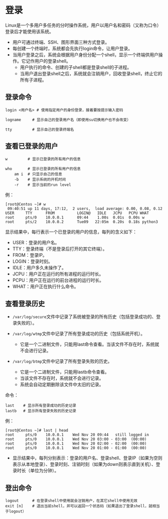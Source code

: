 # 登录

Linux是一个多用户多任务的分时操作系统，用户以用户名和密码（又称为口令）登录后才能使用该系统。
- 用户可通过终端、SSH、图形界面三种方式登录。
- 每创建一个终端时，系统都会先执行login命令，让用户登录。
- 当用户登录之后，系统会根据用户身份分配一个shell，显示一个终端供用户操作。它记作用户的登录shell。
  - 用户执行的命令、创建的子shell都是登录shell的子进程。
  - 当用户退出登录shell之后，系统就会注销用户，回收登录shell，终止它的所有子进程。

## 登录命令

```shell
login <用户名> # 使用指定用户的身份登录，接着要按提示输入密码

logname     # 显示自己的登录用户名（即使用su切换用户也不会改变）

tty         # 显示自己的登录终端名
```

## 查看已登录的用户

```shell
w         # 显示已登录的所有用户的信息

who       # 显示已登录的所有用户的信息
    am i  # 只显示自己的信息
    -b    # 显示系统的开机时间
    -r    # 显示当前的run level
```

例：

```
[root@Centos ~]# w
 09:40:51 up 11 days, 17:12,  2 users,  load average: 0.00, 0.08, 0.12
USER     TTY      FROM          LOGIN@   IDLE   JCPU   PCPU WHAT
root     pts/0    10.0.0.1      09:44    1.00s  0.01s  0.00s w
root     pts/2    10.0.0.2      Tue09   22:05m  0.20s  0.18s python3
```

显示结果中，每行表示一个已登录的用户的信息，每列的含义如下：
- USER：登录的用户名。
- TTY：登录终端（不是登录后打开的其它终端）。
- FROM：登录IP。
- LOGIN：登录时刻。
- IDLE：用户多久未操作了。
- JCPU：用户正在运行的所有进程的运行时长。
- PCPU：用户正在运行的前台进程的运行时长。
- WHAT：用户正在执行什么命令。

## 查看登录历史

- `/var/log/secure`文件中记录了系统被登录的所有历史（包括登录成功的、登录失败的）。

- `/var/log/wtmp`文件中记录了所有登录成功的历史（包括系统开机）。
  - 它是一个二进制文件，只能用last命令查看。当该文件不存在时，系统就不会进行记录。

- `/var/log/btmp`文件中记录了所有登录失败的历史。
  - 它是一个二进制文件，只能用lastb命令查看。
  - 当该文件不存在时，系统就不会进行记录。
  - 系统会自动定期删除该文件中太旧的记录。

命令：

```shell
last    # 显示所有登录成功的历史记录
lastb   # 显示所有登录失败的历史记录
```

例：

```
[root@Centos ~]# last | head
root     pts/0    10.0.0.1    Wed Nov 20 09:44   still logged in
root     pts/0    10.0.0.1    Wed Nov 20 03:00 - 03:00  (00:00)
root     pts/0    10.0.0.1    Wed Nov 20 02:00 - 02:00  (00:00)
root     pts/0    10.0.0.1    Wed Nov 20 01:00 - 01:00  (00:00)
```

- 显示结果中，每列分别表示：登录的用户名、登录shell、登录IP（如果为空则表示从本地登录）、登录时刻、注销时刻（如果为down则表示直到关机）、登录时长（单位为分钟）。

## 登出命令

```shell
logout      # 在登录shell中使用就会注销用户，在其它shell中使用无效
exit [n]    # 退出当前shell，并可以返回一个状态码（如果退出了登录shell，就相当于logout）
```